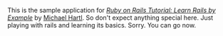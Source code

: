 This is the sample application for
[*Ruby on Rails Tutorial: Learn Rails by Example*](http://railstutorial.org/)
by [Michael Hartl](http://michaelhartl.com/). So don't expect anything special here.
Just playing with rails and learning its basics. Sorry. You can go now.